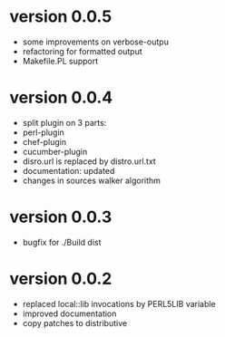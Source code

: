 # version 0.0.5
- some improvements on verbose-outpu
- refactoring for formatted output
- Makefile.PL support

# version 0.0.4
- split plugin on 3 parts: 
 - perl-plugin
 - chef-plugin
 - cucumber-plugin
 - disro.url is replaced by distro.url.txt
- documentation: updated
- changes in sources walker algorithm



# version 0.0.3
- bugfix for ./Build dist 

# version 0.0.2
- replaced local::lib invocations by PERL5LIB variable
- improved documentation
- copy patches to distributive


